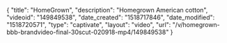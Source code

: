 {
    "title": "HomeGrown",
    "description": "Homegrown American cotton",
    "videoid": "149849538",
    "date_created": "1518717846",
    "date_modified": "1518720571",
    "type": "captivate",
    "layout": "video",
    "url": "\/v\/homegrown-bbb-brandvideo-final-30scut-020918-mp4\/149849538"
}